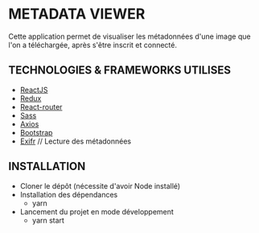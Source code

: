 METADATA VIEWER
===============

Cette application permet de visualiser les métadonnées d'une image que l'on a téléchargée, après s'être inscrit et connecté.

TECHNOLOGIES & FRAMEWORKS UTILISES
----------------------------------

* [ReactJS](https://fr.reactjs.org/)
* [Redux](https://redux.js.org/)
* [React-router](https://reactrouter.com/)
* [Sass](https://sass-lang.com/)
* [Axios](https://github.com/axios/axios)
* [Bootstrap](https://react-bootstrap.github.io/)
* [Exifr](https://www.npmjs.com/package/exifr) // Lecture des métadonnées

INSTALLATION
------------

* Cloner le dépôt (nécessite d'avoir Node installé)
* Installation des dépendances
  - yarn
* Lancement du projet en mode développement
  - yarn start

